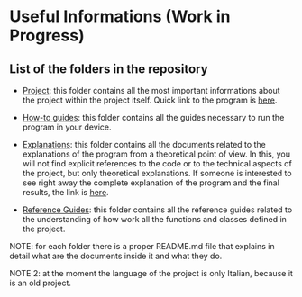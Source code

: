 # Useful Informations (Work in Progress)

## List of the folders in the repository

- [Project](https://github.com/JustWhit3/Matrix-Class/tree/master/Project): this folder contains all the most important informations about the project within the project itself. Quick link to the program is [here](https://github.com/JustWhit3/Matrix-Class/blob/master/Project/Matrix_Class.c%2B%2B).

- [How-to guides](https://github.com/JustWhit3/Matrix-Class/tree/master/How-to%20guides): this folder contains all the guides necessary to run the program in your device.

- [Explanations](https://github.com/JustWhit3/Matrix-Class/tree/master/Explanations): this folder contains all the documents related to the explanations of the program from a theoretical point of view. In this, you will not find explicit references to the code or to the technical aspects of the project, but only theoretical explanations. If someone is interested to see right away the complete explanation of the program and the final results, the link is [here](https://github.com/JustWhit3/Matrix-Class/blob/master/Explanations/What_my_program_does.md).

- [Reference Guides](https://github.com/JustWhit3/Matrix-Class/tree/master/Reference%20Guides): this folder contains all the reference guides related to the understanding of how work all the functions and classes defined in the project.

NOTE: for each folder there is a proper README.md file that explains in detail what are the documents inside it and what they do.

NOTE 2: at the moment the language of the project is only Italian, because it is an old project.
